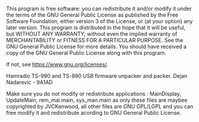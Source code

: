 This program is free software: you can redistribute it and/or modify it under the terms of the GNU General Public License as published by the Free Software Foundation, 
either version 3 of the License, or (at your option) any later version. This program is distributed in the hope that it will be useful, 
but WITHOUT ANY WARRANTY; without even the implied warranty of MERCHANTABILITY or FITNESS FOR A PARTICULAR PURPOSE. 
See the GNU General Public License for more details. You should have received a copy of the GNU General Public License along with this program. 

If not, see https://www.gnu.org/licenses/. 


Hamradio TS-990 and TS-890 USB firmware unpacker and packer. Dejan Nadarevic - 9A1AD

Make sure you do not modify or redistribute applications : 
    MainDisplay, 
    UpdateMain, 
    rem_mai.main, 
    sys_man.main as only these files are maybee copyrighted by JVCKenwood, 
    all other files are GNU GPL/LGPL and you can free modify it and redistribute acording to GNU General Public License.

